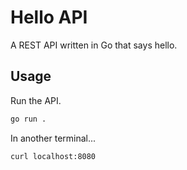 # Hello API

A REST API written in Go that says hello.

## Usage

Run the API.

```sh
go run .
```

In another terminal...

```sh
curl localhost:8080
```
